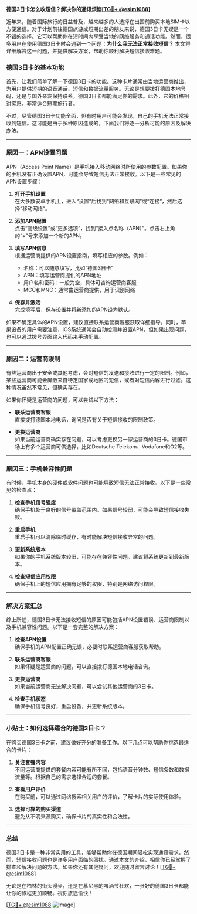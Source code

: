 **德国3日卡怎么收短信？解决你的通讯烦恼[[TG💪+ @esim1088](https://t.me/s/esim1088)]**

近年来，随着国际旅行的日益普及，越来越多的人选择在出国前购买本地SIM卡以方便通信。对于计划前往德国旅游或短期出差的朋友来说，德国3日卡无疑是一个不错的选择。它可以帮助你在短时间内享受当地的网络服务和通话功能。然而，很多用户在使用德国3日卡时会遇到一个问题：**为什么我无法正常接收短信？** 本文将详细解答这一问题，并提供解决方案，帮助你顺利解决短信接收难题。

### 德国3日卡的基本功能

首先，让我们简单了解一下德国3日卡的功能。这种卡片通常由当地运营商推出，为用户提供短期的语音通话、短信和数据流量服务。无论是想要拨打德国本地号码，还是与国外亲友保持联系，德国3日卡都能满足你的需求。此外，它的价格相对实惠，非常适合短期旅行者。

不过，尽管德国3日卡功能全面，但有时用户可能会发现，自己的手机无法正常接收到短信。这可能是由于多种原因造成的，下面我们将逐一分析可能的原因及解决办法。

---

### 原因一：APN设置问题

APN（Access Point Name）是手机接入移动网络时所使用的参数配置。如果你的手机没有正确设置APN，可能会导致短信无法正常接收。以下是一些常见的APN设置步骤：

1. **打开手机设置**  
   在大多数安卓手机上，进入“设置”后找到“网络和互联网”或“连接”，然后选择“移动网络”。

2. **添加APN配置**  
   点击“高级设置”或“更多选项”，找到“接入点名称（APN）”。点击右上角的“+”号来添加一个新的APN。

3. **填写APN信息**  
   根据运营商提供的APN设置指南，填写相应的参数。例如：
   - 名称：可以随意填写，比如“德国3日卡”
   - APN：填写运营商提供的APN地址
   - 用户名和密码：一般为空，具体可咨询运营商客服
   - MCC和MNC：通常由运营商提供，用于识别网络

4. **保存并激活**  
   完成填写后，保存设置并将新添加的APN设为默认。

如果不确定具体的APN设置，建议直接联系运营商客服获取详细指导。同时，苹果设备的用户需要注意，iOS系统通常会自动检测并设置APN，但如果出现问题，也可以通过拨号界面输入代码来手动配置。

---

### 原因二：运营商限制

有些运营商出于安全或其他考虑，会对短信的发送和接收进行一定的限制。例如，某些运营商可能会屏蔽来自特定国家或地区的短信，或者对短信内容进行过滤。这种情况虽然不常见，但确实存在。

如果你怀疑是运营商的问题，可以尝试以下方法：

- **联系运营商客服**  
  直接拨打德国本地电话，询问是否有关于短信接收的限制政策。

- **更换运营商**  
  如果当前运营商确实存在问题，可以考虑更换另一家运营商的3日卡。德国市场上有多个运营商可供选择，比如Deutsche Telekom、Vodafone和O2等。

---

### 原因三：手机兼容性问题

有时候，手机本身的硬件或软件问题也可能导致短信无法正常接收。以下是一些常见的检查点：

1. **检查手机信号强度**  
   确保手机处于良好的信号覆盖范围内。如果信号较弱，可能会导致短信接收失败。

2. **重启手机**  
   重启手机可以清除临时缓存，有时能解决短信接收异常的问题。

3. **更新系统版本**  
   如果你的手机系统版本较旧，可能存在兼容性问题。建议将系统更新到最新版本。

4. **检查短信应用权限**  
   确保手机上的短信应用拥有足够的权限，特别是网络访问权限。

---

### 解决方案汇总

综上所述，德国3日卡无法接收短信的原因可能包括APN设置错误、运营商限制以及手机兼容性问题。以下是一套完整的解决方案：

1. **检查APN设置**  
   确保手机的APN配置正确无误，必要时联系运营商客服获取帮助。

2. **联系运营商客服**  
   如果怀疑是运营商的问题，可以直接拨打德国本地电话咨询。

3. **更换运营商**  
   如果当前运营商无法解决问题，可以尝试其他运营商的3日卡。

4. **检查手机状态**  
   确保手机信号良好，重启设备，并更新系统版本。

---

### 小贴士：如何选择适合的德国3日卡？

在购买德国3日卡之前，建议做好充分的准备工作。以下几点可以帮助你挑选最适合的卡片：

1. **关注套餐内容**  
   不同运营商提供的套餐内容可能有所不同，包括语音分钟数、短信条数和数据流量等。根据自己的需求选择合适的套餐。

2. **查看用户评价**  
   在购买前，可以通过网络搜索相关用户的评价，了解卡片的实际使用体验。

3. **选择可靠的购买渠道**  
   避免从不明来源购买，确保卡片的真实性和合法性。

---

### 总结

德国3日卡是一种非常实用的工具，能够帮助你在德国期间轻松实现通讯需求。然而，短信接收问题也是许多用户面临的困扰。通过本文的介绍，相信你已经掌握了排查和解决问题的方法。如果你还有其他疑问，欢迎随时留言讨论！[[TG💪+ @esim1088](https://t.me/s/esim1088)]

无论是在柏林的街头漫步，还是在慕尼黑的啤酒节狂欢，一张好的德国3日卡都能让你的旅程更加顺畅。祝你旅途愉快！

[[TG💪+ @esim1088](https://t.me/s/esim1088) ![Image](https://i.postimg.cc/4NQfJmqS/Snipaste-2025-05-13-00-14-12.png)]